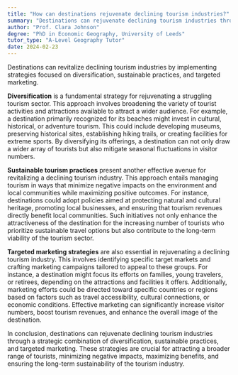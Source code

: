 ```yaml
---
title: "How can destinations rejuvenate declining tourism industries?"
summary: "Destinations can rejuvenate declining tourism industries through diversification, sustainable practices, and targeted marketing strategies."
author: "Prof. Clara Johnson"
degree: "PhD in Economic Geography, University of Leeds"
tutor_type: "A-Level Geography Tutor"
date: 2024-02-23
---
```


Destinations can revitalize declining tourism industries by implementing strategies focused on diversification, sustainable practices, and targeted marketing.

**Diversification** is a fundamental strategy for rejuvenating a struggling tourism sector. This approach involves broadening the variety of tourist activities and attractions available to attract a wider audience. For example, a destination primarily recognized for its beaches might invest in cultural, historical, or adventure tourism. This could include developing museums, preserving historical sites, establishing hiking trails, or creating facilities for extreme sports. By diversifying its offerings, a destination can not only draw a wider array of tourists but also mitigate seasonal fluctuations in visitor numbers.

**Sustainable tourism practices** present another effective avenue for revitalizing a declining tourism industry. This approach entails managing tourism in ways that minimize negative impacts on the environment and local communities while maximizing positive outcomes. For instance, destinations could adopt policies aimed at protecting natural and cultural heritage, promoting local businesses, and ensuring that tourism revenues directly benefit local communities. Such initiatives not only enhance the attractiveness of the destination for the increasing number of tourists who prioritize sustainable travel options but also contribute to the long-term viability of the tourism sector.

**Targeted marketing strategies** are also essential in rejuvenating a declining tourism industry. This involves identifying specific target markets and crafting marketing campaigns tailored to appeal to these groups. For instance, a destination might focus its efforts on families, young travelers, or retirees, depending on the attractions and facilities it offers. Additionally, marketing efforts could be directed toward specific countries or regions based on factors such as travel accessibility, cultural connections, or economic conditions. Effective marketing can significantly increase visitor numbers, boost tourism revenues, and enhance the overall image of the destination.

In conclusion, destinations can rejuvenate declining tourism industries through a strategic combination of diversification, sustainable practices, and targeted marketing. These strategies are crucial for attracting a broader range of tourists, minimizing negative impacts, maximizing benefits, and ensuring the long-term sustainability of the tourism industry.
    